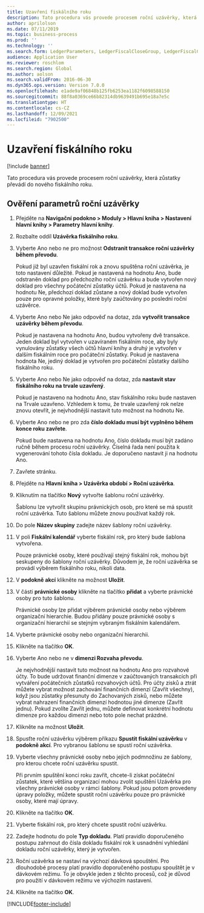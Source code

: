 ```yaml
---
title: Uzavření fiskálního roku
description: Tato procedura vás provede procesem roční uzávěrky, která zůstatky převádí do nového fiskálního roku.
author: aprilolson
ms.date: 07/11/2019
ms.topic: business-process
ms.prod: ''
ms.technology: ''
ms.search.form: LedgerParameters, LedgerFiscalCloseGroup, LedgerFiscalCloseAddLedger, SysLookupMultiSelectGrid, LedgerFiscalCloseRunGroup
audience: Application User
ms.reviewer: roschlom
ms.search.region: Global
ms.author: aolson
ms.search.validFrom: 2016-06-30
ms.dyn365.ops.version: Version 7.0.0
ms.openlocfilehash: e1ade9af06848b125fb6253ea1182f6098588150
ms.sourcegitcommit: 88f8a0369ce66b82314db9639491b695e18a7e5c
ms.translationtype: HT
ms.contentlocale: cs-CZ
ms.lasthandoff: 12/09/2021
ms.locfileid: "7902500"
---
```

# <a name="close-the-fiscal-year"></a>Uzavření fiskálního roku

[!include [banner](../../includes/banner.md)]

Tato procedura vás provede procesem roční uzávěrky, která zůstatky převádí do nového fiskálního roku.


## <a name="validate-year-end-close-parameters"></a>Ověření parametrů roční uzávěrky
1. Přejděte na **Navigační podokno > Moduly > Hlavní kniha > Nastavení hlavní knihy > Parametry hlavní knihy**.
2. Rozbalte oddíl **Uzávěrka fiskálního roku**.
3. Vyberte Ano nebo ne pro možnost **Odstranit transakce roční uzávěrky během převodu**.
    
    Pokud již byl uzavřen fiskální rok a znovu spuštěna roční uzávěrka, je toto nastavení důležité. Pokud je nastavená na hodnotu Ano, bude odstraněn doklad pro předchozího roční uzávěrku a bude vytvořen nový doklad pro všechny počáteční zůstatky účtů. Pokud je nastavena na hodnotu Ne, předchozí doklad zůstane a nový doklad bude vytvořen pouze pro opravné položky, které byly zaúčtovány po poslední roční uzávěrce.

4. Vyberte Ano nebo Ne jako odpověď na dotaz, zda **vytvořit transakce uzávěrky během převodu**.

    Pokud je nastavena na hodnotu Ano, budou vytvořeny dvě transakce. Jeden doklad byl vytvořen v uzavíraném fiskálním roce, aby byly vynulovány zůstatky všech účtů hlavní knihy a druhý je vytvořen v dalším fiskálním roce pro počáteční zůstatky. Pokud je nastavena hodnota Ne, jediný doklad je vytvořen pro počáteční zůstatky dalšího fiskálního roku.  

5. Vyberte Ano nebo Ne jako odpověď na dotaz, zda **nastavit stav fiskálního roku na trvale uzavřený**.

    Pokud je nastaveno na hodnotu Ano, stav fiskálního roku bude nastaven na Trvale uzavřeno.  Vzhledem k tomu, že trvale uzavřený rok nelze znovu otevřít, je nejvhodnější nastavit tuto možnost na hodnotu Ne.  

6. Vyberte Ano nebo ne pro zda **číslo dokladu musí být vyplněno během konce roku zavřete**.

    Pokud bude nastavena na hodnotu Ano, číslo dokladu musí být zadáno ručně během procesu roční uzávěrky. Číselná řada není použita k vygenerování tohoto čísla dokladu. Je doporučeno nastavit ji na hodnotu Ano.  

7. Zavřete stránku.
8. Přejděte na **Hlavní kniha > Uzávěrka období > Roční uzávěrka**.
9. Kliknutím na tlačítko **Nový** vytvořte šablonu roční uzávěrky.

    Šablonu lze vytvořit skupinu právnických osob, pro které se má spustit roční uzávěrka. Tuto šablonu můžete znovu používat každý rok.  

10. Do pole **Název skupiny** zadejte název šablony roční uzávěrky.
11. V poli **Fiskální kalendář** vyberte fiskální rok, pro který bude šablona vytvořena.

    Pouze právnické osoby, které používají stejný fiskální rok, mohou být seskupeny do šablony roční uzávěrky. Důvodem je, že roční uzávěrka se provádí výběrem fiskálního roku, nikoli data.  

12. V **podokně akcí** klikněte na možnost **Uložit**.
13. V části **právnické osoby** klikněte na tlačítko **přidat** a vyberte právnické osoby pro tuto šablonu.
    
    Právnické osoby lze přidat výběrem právnické osoby nebo výběrem organizační hierarchie.  Budou přidány pouze právnické osoby s organizační hierarchií se stejným vybraným fiskálním kalendářem.  

14. Vyberte právnické osoby nebo organizační hierarchii.
15. Klikněte na tlačítko **OK**.
16. Vyberte Ano nebo ne v **dimenzi Rozvaha převodu**.

    Je nejvhodnější nastavit tuto možnost na hodnotu Ano pro rozvahové účty. To bude udržovat finanční dimenze v zaúčtovaných transakcích při vytváření počátečních zůstatků rozvahových účtů. Pro účty zisků a ztrát můžete vybrat možnost zachování finančních dimenzí (Zavřít všechny), když jsou zůstatky přesunuty do Zachovaných zisků, nebo můžete vybrat nahrazení finančních dimenzí hodnotou jiné dimenze (Zavřít jednu). Pokud zvolíte Zavřít jednu, můžete definovat konkrétní hodnotu dimenze pro každou dimenzi nebo toto pole nechat prázdné.  

17. Klikněte na možnost **Uložit**.
18. Spusťte roční uzávěrku výběrem příkazu **Spustit fiskální uzávěrku** v **podokně akcí**. Pro vybranou šablonu se spustí roční uzávěrka.  
19. Vyberte všechny právnické osoby nebo jejich podmnožinu ze šablony, pro kterou chcete roční uzávěrku spustit.

    Při prvním spuštění konci roku zavřít, chcete-li získat počáteční zůstatek, které většina organizací mohou zvolit spuštění Uzávěrka pro všechny právnické osoby v rámci šablony. Pokud jsou potom provedeny úpravy položky, můžete spustit roční uzávěrku pouze pro právnické osoby, které mají úpravy.  

20. Klikněte na tlačítko **OK**.
21. Vyberte fiskální rok, pro který chcete spustit roční uzávěrku.
22. Zadejte hodnotu do pole **Typ dokladu**. Platí pravidlo doporučeného postupu zahrnout do čísla dokladu fiskální rok k usnadnění vyhledání dokladu roční uzávěrky, který je vytvořen.  
23. Roční uzávěrka se nastaví na výchozí dávková spouštění. Pro dlouhodobé procesy platí pravidlo doporučeného postupu spouštět je v dávkovém režimu. To je obvykle jeden z těchto procesů, což je důvod pro použití v dávkovém režimu ve výchozím nastavení.  
24. Klikněte na tlačítko **OK**.



[!INCLUDE[footer-include](../../../includes/footer-banner.md)]

